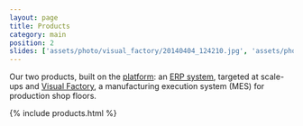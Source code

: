 ```yaml
---
layout: page
title: Products
category: main
position: 2
slides: ['assets/photo/visual_factory/20140404_124210.jpg', 'assets/photo/visual_factory/20160705_135303.jpg','assets/photo/visual_factory/VF-new-material-handling-cropped.png']
---
```


Our two products, built on the [platform](pages/company.html): an [ERP system](erp-next.html), targeted at scale-ups and [Visual Factory](visual-factory.html), a manufacturing execution system (MES) for production shop floors.

{% include products.html %}
